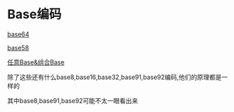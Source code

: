 # Base编码

[base64](Base%E7%BC%96%E7%A0%81%20b6c69ea5c0cc4da3b5c3fdde0b278552/base64%20a4c3428e60524e52b1e51641996bdc27.md)

[base58](Base%E7%BC%96%E7%A0%81%20b6c69ea5c0cc4da3b5c3fdde0b278552/base58%20f5dc8e3111d044a7a92ca668d38b2885.md)

[任意Base&组合Base](Base%E7%BC%96%E7%A0%81%20b6c69ea5c0cc4da3b5c3fdde0b278552/%E4%BB%BB%E6%84%8FBase&%E7%BB%84%E5%90%88Base%202f23af0c42a641a8be401d7b6cc2aebe.md)

除了这些还有什么base8,base16,base32,base91,base92编码,他们的原理都是一样的

其中base8,base91,base92可能不太一眼看出来